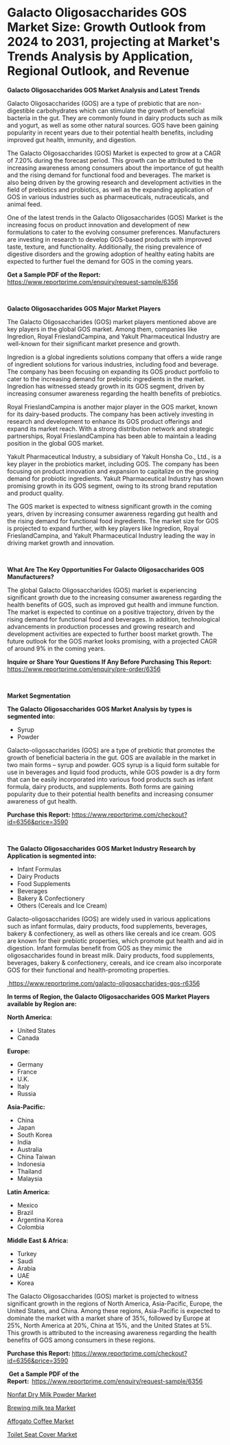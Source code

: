 <p><h1>Galacto Oligosaccharides GOS Market Size: Growth Outlook from 2024 to 2031, projecting at Market's Trends Analysis by Application, Regional Outlook, and Revenue</h1></p><p><strong>Galacto Oligosaccharides GOS Market Analysis and Latest Trends</strong></p>
<p><p>Galacto Oligosaccharides (GOS) are a type of prebiotic that are non-digestible carbohydrates which can stimulate the growth of beneficial bacteria in the gut. They are commonly found in dairy products such as milk and yogurt, as well as some other natural sources. GOS have been gaining popularity in recent years due to their potential health benefits, including improved gut health, immunity, and digestion.</p><p>The Galacto Oligosaccharides (GOS) Market is expected to grow at a CAGR of 7.20% during the forecast period. This growth can be attributed to the increasing awareness among consumers about the importance of gut health and the rising demand for functional food and beverages. The market is also being driven by the growing research and development activities in the field of prebiotics and probiotics, as well as the expanding application of GOS in various industries such as pharmaceuticals, nutraceuticals, and animal feed.</p><p>One of the latest trends in the Galacto Oligosaccharides (GOS) Market is the increasing focus on product innovation and development of new formulations to cater to the evolving consumer preferences. Manufacturers are investing in research to develop GOS-based products with improved taste, texture, and functionality. Additionally, the rising prevalence of digestive disorders and the growing adoption of healthy eating habits are expected to further fuel the demand for GOS in the coming years.</p></p>
<p><strong>Get a Sample PDF of the Report:&nbsp;</strong> <a href="https://www.reportprime.com/enquiry/request-sample/6356">https://www.reportprime.com/enquiry/request-sample/6356</a></p>
<p>&nbsp;</p>
<p><strong>Galacto Oligosaccharides GOS Major Market Players</strong></p>
<p><p>The Galacto Oligosaccharides (GOS) market players mentioned above are key players in the global GOS market. Among them, companies like Ingredion, Royal FrieslandCampina, and Yakult Pharmaceutical Industry are well-known for their significant market presence and growth.</p><p>Ingredion is a global ingredients solutions company that offers a wide range of ingredient solutions for various industries, including food and beverage. The company has been focusing on expanding its GOS product portfolio to cater to the increasing demand for prebiotic ingredients in the market. Ingredion has witnessed steady growth in its GOS segment, driven by increasing consumer awareness regarding the health benefits of prebiotics.</p><p>Royal FrieslandCampina is another major player in the GOS market, known for its dairy-based products. The company has been actively investing in research and development to enhance its GOS product offerings and expand its market reach. With a strong distribution network and strategic partnerships, Royal FrieslandCampina has been able to maintain a leading position in the global GOS market.</p><p>Yakult Pharmaceutical Industry, a subsidiary of Yakult Honsha Co., Ltd., is a key player in the probiotics market, including GOS. The company has been focusing on product innovation and expansion to capitalize on the growing demand for probiotic ingredients. Yakult Pharmaceutical Industry has shown promising growth in its GOS segment, owing to its strong brand reputation and product quality.</p><p>The GOS market is expected to witness significant growth in the coming years, driven by increasing consumer awareness regarding gut health and the rising demand for functional food ingredients. The market size for GOS is projected to expand further, with key players like Ingredion, Royal FrieslandCampina, and Yakult Pharmaceutical Industry leading the way in driving market growth and innovation.</p></p>
<p>&nbsp;</p>
<p><strong>What Are The Key Opportunities For Galacto Oligosaccharides GOS Manufacturers?</strong></p>
<p><p>The global Galacto Oligosaccharides (GOS) market is experiencing significant growth due to the increasing consumer awareness regarding the health benefits of GOS, such as improved gut health and immune function. The market is expected to continue on a positive trajectory, driven by the rising demand for functional food and beverages. In addition, technological advancements in production processes and growing research and development activities are expected to further boost market growth. The future outlook for the GOS market looks promising, with a projected CAGR of around 9% in the coming years.</p></p>
<p><strong>Inquire or Share Your Questions If Any Before Purchasing This Report:</strong> <a href="https://www.reportprime.com/enquiry/pre-order/6356">https://www.reportprime.com/enquiry/pre-order/6356</a></p>
<p>&nbsp;</p>
<p><strong>Market Segmentation</strong></p>
<p><strong>The Galacto Oligosaccharides GOS Market Analysis by types is segmented into:</strong></p>
<p><ul><li>Syrup</li><li>Powder</li></ul></p>
<p><p>Galacto-oligosaccharides (GOS) are a type of prebiotic that promotes the growth of beneficial bacteria in the gut. GOS are available in the market in two main forms – syrup and powder. GOS syrup is a liquid form suitable for use in beverages and liquid food products, while GOS powder is a dry form that can be easily incorporated into various food products such as infant formula, dairy products, and supplements. Both forms are gaining popularity due to their potential health benefits and increasing consumer awareness of gut health.</p></p>
<p><strong>Purchase this Report:&nbsp;</strong><a href="https://www.reportprime.com/checkout?id=6356&price=3590">https://www.reportprime.com/checkout?id=6356&price=3590</a></p>
<p>&nbsp;</p>
<p><strong>The Galacto Oligosaccharides GOS Market Industry Research by Application is segmented into:</strong></p>
<p><ul><li>Infant Formulas</li><li>Dairy Products</li><li>Food Supplements</li><li>Beverages</li><li>Bakery & Confectionery</li><li>Others (Cereals and Ice Cream)</li></ul></p>
<p><p>Galacto-oligosaccharides (GOS) are widely used in various applications such as infant formulas, dairy products, food supplements, beverages, bakery & confectionery, as well as others like cereals and ice cream. GOS are known for their prebiotic properties, which promote gut health and aid in digestion. Infant formulas benefit from GOS as they mimic the oligosaccharides found in breast milk. Dairy products, food supplements, beverages, bakery & confectionery, cereals, and ice cream also incorporate GOS for their functional and health-promoting properties.</p></p>
<p><a href="https://www.reportprime.com/galacto-oligosaccharides-gos-r6356">&nbsp;https://www.reportprime.com/galacto-oligosaccharides-gos-r6356</a></p>
<p><strong>In terms of Region, the Galacto Oligosaccharides GOS Market Players available by Region are:</strong></p>
<p>
    <p> <strong> North America: </strong>
        <ul>
            <li>United States</li>
            <li>Canada</li>
        </ul>
        </p> 
    <p> <strong> Europe: </strong>
        <ul>
            <li>Germany</li>
            <li>France</li>
            <li>U.K.</li>
            <li>Italy</li>
            <li>Russia</li>
        </ul>
        </p> 
    <p> <strong> Asia-Pacific: </strong>
        <ul>
            <li>China</li>
            <li>Japan</li>
            <li>South Korea</li>
            <li>India</li>
            <li>Australia</li>
            <li>China Taiwan</li>
            <li>Indonesia</li>
            <li>Thailand</li>
            <li>Malaysia</li>
        </ul>
        </p> 
    <p> <strong> Latin America: </strong>
        <ul>
            <li>Mexico</li>
            <li>Brazil</li>
            <li>Argentina Korea</li>
            <li>Colombia</li>
        </ul>
        </p> 
    <p> <strong> Middle East & Africa: </strong>
        <ul>
            <li>Turkey</li>
            <li>Saudi</li>
            <li>Arabia</li>
            <li>UAE</li>
            <li>Korea</li>
        </ul>
    </p>
    </p>
<p><p>The Galacto Oligosaccharides (GOS) market is projected to witness significant growth in the regions of North America, Asia-Pacific, Europe, the United States, and China. Among these regions, Asia-Pacific is expected to dominate the market with a market share of 35%, followed by Europe at 25%, North America at 20%, China at 15%, and the United States at 5%. This growth is attributed to the increasing awareness regarding the health benefits of GOS among consumers in these regions.</p></p>
<p><strong>Purchase this Report: </strong><a href="https://www.reportprime.com/checkout?id=6356&price=3590">https://www.reportprime.com/checkout?id=6356&price=3590</a></p>
<p>&nbsp;<strong>Get a Sample PDF of the Report:&nbsp;&nbsp;</strong><a href="https://www.reportprime.com/enquiry/request-sample/6356">https://www.reportprime.com/enquiry/request-sample/6356</a></p>
<p><strong></strong></p>
<p><p><a href="https://github.com/julian6Skinner/Market-Research-Report-List-1/blob/main/nonfat-dry-milk-powder-market.md">Nonfat Dry Milk Powder Market</a></p><p><a href="https://github.com/JosephWillisbXXgf/Market-Research-Report-List-1/blob/main/brewing-milk-tea-market.md">Brewing milk tea Market</a></p><p><a href="https://github.com/nathandecarvalho/Market-Research-Report-List-4/blob/main/affogato-coffee-market.md">Affogato Coffee Market</a></p><p><a href="https://github.com/jakobeblake56/Market-Research-Report-List-1/blob/main/toilet-seat-cover-market.md">Toilet Seat Cover Market</a></p></p>